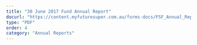 ```yaml
---
title: "30 June 2017 Fund Annual Report"
docurl: "https://content.myfuturesuper.com.au/forms-docs/FSF_Annual_Report_2017.pdf"
type: "PDF"
order: 4
category: "Annual Reports"
---
```

